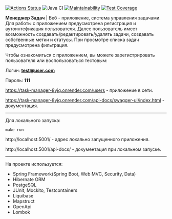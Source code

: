 [![Actions Status](https://github.com/a-oselkov/java-project-73/workflows/hexlet-check/badge.svg)](https://github.com/a-oselkov/java-project-73/actions)
![Java CI](https://github.com/a-oselkov/java-project-73/actions/workflows/Java-CI.yml/badge.svg)
[![Maintainability](https://api.codeclimate.com/v1/badges/ac87fdb9caec56dfac5b/maintainability)](https://codeclimate.com/github/a-oselkov/java-project-73/maintainability)
[![Test Coverage](https://api.codeclimate.com/v1/badges/ac87fdb9caec56dfac5b/test_coverage)](https://codeclimate.com/github/a-oselkov/java-project-73/test_coverage)

**Менеджер Задач** | Веб - приложение, система управления задачами. Для работы с приложением предусмотрена регистрация и аутоинтефикация пользователя. Далее пользователь имеет возможность создавать/редактировать/удалять задачи, создавать собственные метки и статусы. При просмотре списка задач предусмотрена фильтрация.


Чтобы ознакомиться с приложением, вы можете зарегистрировать пользователя или воспользоваться тестовым:

Логин: **test@user.com**

Пароль: **111**


https://task-manager-8yjq.onrender.com/users - приложение в сети.

https://task-manager-8yjq.onrender.com/api-docs/swagger-ui/index.html - документация.
___
Для локального запуска:
```
make run
```

http://localhost:5001/ - адрес локально запущенного приложения.

http://localhost:5001/api-docs/ - документация при локальном запуске.
___

На проекте используется: 
- Spring Framework(Spring Boot, Web MVC, Security, Data)
- Hibernate ORM
- PostgeSQL
- JUnit, Mockito, Testcontainers
- Liquibase
- Mapstruct
- OpenApi
- Lombok
